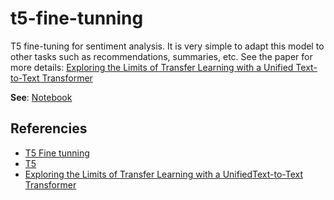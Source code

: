 # t5-fine-tunning
T5 fine-tuning for sentiment analysis. It is very simple to adapt this model to other tasks such as recommendations, summaries, etc. See the paper for more details: [Exploring the Limits of Transfer Learning with a Unified
Text-to-Text Transformer](https://arxiv.org/pdf/1910.10683.pdf)


**See**: [Notebook](https://github.com/adrianmarino/t5-fine-tunning/blob/master/T5_sentiment_analisys.ipynb)


## Referencies

* [T5 Fine tunning](https://colab.research.google.com/github/patil-suraj/exploring-T5/blob/master/t5_fine_tuning.ipynb#scrollTo=SDVQ04fGRb1v)
* [T5](https://huggingface.co/docs/transformers/v4.35.1/en/model_doc/t5#transformers.T5ForConditionalGeneration)
* [Exploring the Limits of Transfer Learning with a UnifiedText-to-Text Transformer](https://arxiv.org/pdf/1910.10683.pdf)
